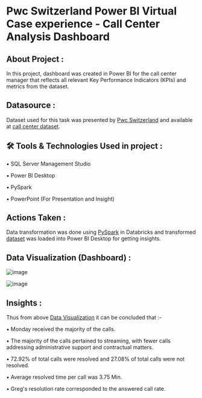 # Pwc Switzerland Power BI Virtual Case experience - Call Center Analysis Dashboard

## About Project :
In this project, dashboard was created in Power BI for the call center manager that reflects all relevant Key Performance Indicators (KPIs) and metrics from the dataset.

## Datasource :
Dataset used for this task was presented by [Pwc Switzerland](https://www.pwc.ch/en/careers-with-pwc/students/virtual-case-experience.html) and available at [call center dataset](https://github.com/rashmi0007/call_center_dashboard/blob/carsales/Call_Center_Raw_Dataset.csv).

## 🛠 Tools & Technologies Used in project :
▪ SQL Server Management Studio

▪ Power BI Desktop

▪ PySpark

▪ PowerPoint (For Presentation and Insight)

## Actions Taken :
Data transformation was done using [PySpark](https://github.com/rashmi0007/call_center_dashboard/blob/carsales/PySpark_tranforming_call_center_data.html) in Databricks and transformed [dataset](https://github.com/rashmi0007/call_center_dashboard/blob/carsales/Transformed_Data_Call_center_dataset.csv) was loaded into Power BI Desktop for getting insights.

## Data Visualization (Dashboard) :
![image](https://github.com/rashmi0007/call_center_dashboard/assets/87612040/aede7a9e-b3ac-4575-bb70-228a3c84a7d4)

![image](https://github.com/rashmi0007/call_center_dashboard/assets/87612040/53bb62c3-60d4-43e1-8e91-b293a8d434bc)


## Insights :
Thus from above [Data Visualization](https://github.com/rashmi0007/call_center_dashboard/blob/carsales/README.md#data-visualization-dashboard-) it can be concluded that :-

 ▪ Monday received the majority of the calls.
 
 ▪ The majority of the calls pertained to streaming, with fewer calls addressing administrative support and contractual matters.

 ▪ 72.92% of total calls were resolved and 27.08% of total calls were not resolved.
 
 ▪ Average resolved time per call was 3.75 Min.
 
 ▪ Greg's resolution rate corresponded to the answered call rate.

